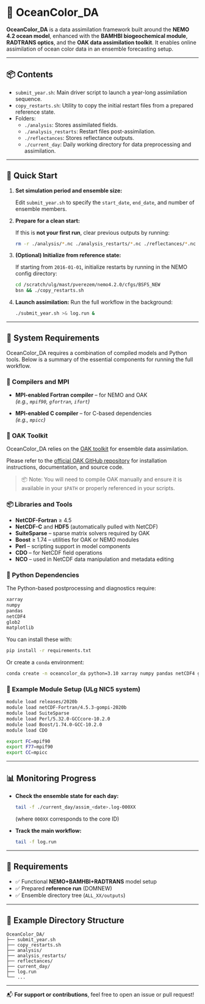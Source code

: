 # 🌊 OceanColor_DA

**OceanColor_DA** is a data assimilation framework built around the **NEMO 4.2 ocean model**, enhanced with the **BAMHBI biogeochemical module**, **RADTRANS optics**, and the **OAK data assimilation toolkit**. It enables online assimilation of ocean color data in an ensemble forecasting setup.

---

## 📦 Contents

- `submit_year.sh`: Main driver script to launch a year-long assimilation sequence.
- `copy_restarts.sh`: Utility to copy the initial restart files from a prepared reference state.
- Folders:
  - `./analysis`: Stores assimilated fields.
  - `./analysis_restarts`: Restart files post-assimilation.
  - `./reflectances`: Stores reflectance outputs.
  - `./current_day`: Daily working directory for data preprocessing and assimilation.

---

## 🚀 Quick Start

1. **Set simulation period and ensemble size:**

   Edit `submit_year.sh` to specify the `start_date`, `end_date`, and number of ensemble members.

2. **Prepare for a clean start:**

   If this is **not your first run**, clear previous outputs by running:
   ```bash
   rm -r ./analysis/*.nc ./analysis_restarts/*.nc ./reflectances/*.nc 
   ```

3. **(Optional) Initialize from reference state:**

   If starting from `2016-01-01`, initialize restarts by running in the NEMO config directory:
   ```bash
   cd /scratch/ulg/mast/pverezem/nemo4.2.0/cfgs/BSFS_NEW
   bsn && ./copy_restarts.sh
   ```

4. **Launch assimilation:**
   Run the full workflow in the background:
   ```bash
   ./submit_year.sh >& log.run &
   ```

---

## 🧰 System Requirements

OceanColor_DA requires a combination of compiled models and Python tools. Below is a summary of the essential components for running the full workflow.

### 🔧 Compilers and MPI

- **MPI-enabled Fortran compiler** – for NEMO and OAK  
  _(e.g., `mpif90`, `gfortran`, `ifort`)_

- **MPI-enabled C compiler** – for C-based dependencies  
  _(e.g., `mpicc`)_

### 🌿 OAK Toolkit

OceanColor_DA relies on the [OAK toolkit](https://github.com/gher-uliege/OAK) for ensemble data assimilation.

Please refer to the [official OAK GitHub repository](https://github.com/gher-uliege/OAK) for installation instructions, documentation, and source code.

> 📦 Note: You will need to compile OAK manually and ensure it is available in your `$PATH` or properly referenced in your scripts.


### 📦 Libraries and Tools

- **NetCDF-Fortran** ≥ 4.5  
- **NetCDF-C** and **HDF5** (automatically pulled with NetCDF)
- **SuiteSparse** – sparse matrix solvers required by OAK
- **Boost** ≥ 1.74 – utilities for OAK or NEMO modules
- **Perl** – scripting support in model components
- **CDO** – for NetCDF field operations
- **NCO** – used in NetCDF data manipulation and metadata editing

### 🐍 Python Dependencies

The Python-based postprocessing and diagnostics require:

```txt
xarray
numpy
pandas
netCDF4
glob2
matplotlib
```

You can install these with:

```bash
pip install -r requirements.txt
```

Or create a `conda` environment:

```bash
conda create -n oceancolor_da python=3.10 xarray numpy pandas netCDF4 glob2 matplotlib
```

### 📌 Example Module Setup (ULg NIC5 system)

```bash
module load releases/2020b
module load netCDF-Fortran/4.5.3-gompi-2020b
module load SuiteSparse
module load Perl/5.32.0-GCCcore-10.2.0
module load Boost/1.74.0-GCC-10.2.0
module load CDO

export FC=mpif90
export F77=mpif90
export CC=mpicc
```

---

## 📊 Monitoring Progress

- **Check the ensemble state for each day:**
  ```bash
  tail -f ./current_day/assim_<date>.log-000XX
  ```
  (where `000XX` corresponds to the core ID)

- **Track the main workflow:**
  ```bash
  tail -f log.run
  ```

---

## 🧩 Requirements

- ✅ Functional **NEMO+BAMHBI+RADTRANS** model setup
- ✅ Prepared **reference run** (DOMNEW)
- ✅ Ensemble directory tree (`ALL_XX/outputs`)

---

## 📁 Example Directory Structure

```
OceanColor_DA/
├── submit_year.sh
├── copy_restarts.sh
├── analysis/
├── analysis_restarts/
├── reflectances/
├── current_day/
├── log.run
└── ...
```

---

📬 **For support or contributions**, feel free to open an issue or pull request!

